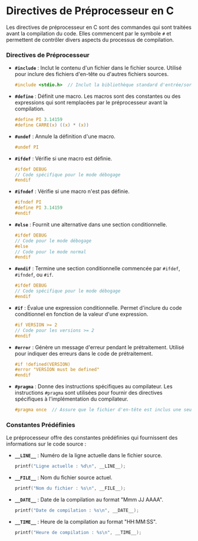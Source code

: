 # Directives de Préprocesseur en C

Les directives de préprocesseur en C sont des commandes qui sont traitées avant la compilation du code. Elles commencent par le symbole `#` et permettent de contrôler divers aspects du processus de compilation.

### Directives de Préprocesseur

- **`#include`** : Inclut le contenu d'un fichier dans le fichier source. Utilisé pour inclure des fichiers d'en-tête ou d'autres fichiers sources.

  ```c
  #include <stdio.h>  // Inclut la bibliothèque standard d'entrée/sortie
  ```

- **`#define`** : Définit une macro. Les macros sont des constantes ou des expressions qui sont remplacées par le préprocesseur avant la compilation.

  ```c
  #define PI 3.14159
  #define CARRE(x) ((x) * (x))
  ```

- **`#undef`** : Annule la définition d'une macro.

  ```c
  #undef PI
  ```

- **`#ifdef`** : Vérifie si une macro est définie.

  ```c
  #ifdef DEBUG
  // Code spécifique pour le mode débogage
  #endif
  ```

- **`#ifndef`** : Vérifie si une macro n'est pas définie.

  ```c
  #ifndef PI
  #define PI 3.14159
  #endif
  ```

- **`#else`** : Fournit une alternative dans une section conditionnelle.

  ```c
  #ifdef DEBUG
  // Code pour le mode débogage
  #else
  // Code pour le mode normal
  #endif
  ```

- **`#endif`** : Termine une section conditionnelle commencée par `#ifdef`, `#ifndef`, ou `#if`.

  ```c
  #ifdef DEBUG
  // Code spécifique pour le mode débogage
  #endif
  ```

- **`#if`** : Évalue une expression conditionnelle. Permet d'inclure du code conditionnel en fonction de la valeur d'une expression.

  ```c
  #if VERSION >= 2
  // Code pour les versions >= 2
  #endif
  ```

- **`#error`** : Génère un message d'erreur pendant le prétraitement. Utilisé pour indiquer des erreurs dans le code de prétraitement.

  ```c
  #if !defined(VERSION)
  #error "VERSION must be defined"
  #endif
  ```

- **`#pragma`** : Donne des instructions spécifiques au compilateur. Les instructions `#pragma` sont utilisées pour fournir des directives spécifiques à l'implémentation du compilateur.

  ```c
  #pragma once  // Assure que le fichier d'en-tête est inclus une seule fois
  ```

### Constantes Prédéfinies

Le préprocesseur offre des constantes prédéfinies qui fournissent des informations sur le code source :

- **`__LINE__`** : Numéro de la ligne actuelle dans le fichier source.

  ```c
  printf("Ligne actuelle : %d\n", __LINE__);
  ```

- **`__FILE__`** : Nom du fichier source actuel.

  ```c
  printf("Nom du fichier : %s\n", __FILE__);
  ```

- **`__DATE__`** : Date de la compilation au format "Mmm JJ AAAA".

  ```c
  printf("Date de compilation : %s\n", __DATE__);
  ```

- **`__TIME__`** : Heure de la compilation au format "HH:MM:SS".

  ```c
  printf("Heure de compilation : %s\n", __TIME__);
  ```
